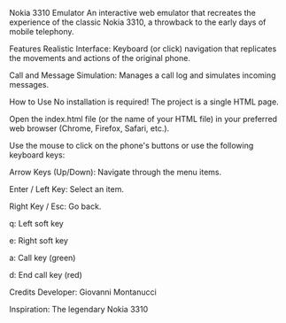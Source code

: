 Nokia 3310 Emulator
An interactive web emulator that recreates the experience of the classic Nokia 3310, a throwback to the early days of mobile telephony.

Features
Realistic Interface: Keyboard (or click) navigation that replicates the movements and actions of the original phone.

Call and Message Simulation: Manages a call log and simulates incoming messages.

How to Use
No installation is required! The project is a single HTML page.

Open the index.html file (or the name of your HTML file) in your preferred web browser (Chrome, Firefox, Safari, etc.).

Use the mouse to click on the phone's buttons or use the following keyboard keys:

Arrow Keys (Up/Down): Navigate through the menu items.

Enter / Left Key: Select an item.

Right Key / Esc: Go back.

q: Left soft key

e: Right soft key

a: Call key (green)

d: End call key (red)

Credits
Developer: Giovanni Montanucci

Inspiration: The legendary Nokia 3310
